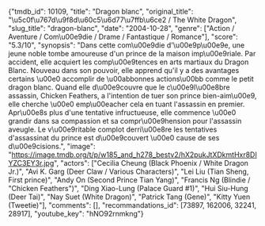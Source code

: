 {"tmdb_id": 10109, "title": "Dragon blanc", "original_title": "\u5c0f\u767d\u9f8d\u60c5\u6d77\u7ffb\u6ce2 / The White Dragon", "slug_title": "dragon-blanc", "date": "2004-10-28", "genre": ["Action / Aventure / Com\u00e9die / Drame / Fantastique / Romance"], "score": "5.3/10", "synopsis": "Dans cette com\u00e9die d'\u00e9p\u00e9e, une jeune noble tombe amoureuse d'un prince de la maison imp\u00e9riale. Par accident, elle acquiert les comp\u00e9tences en arts martiaux du Dragon Blanc. Nouveau dans son pouvoir, elle apprend qu'il y a des avantages certains \u00e0 accomplir de \u00abbonnes actions\u00bb comme le petit dragon blanc. Quand elle d\u00e9couvre que le c\u00e9l\u00e8bre assassin, Chicken Feathers, a l'intention de tuer son prince bien-aim\u00e9, elle cherche \u00e0 emp\u00eacher cela en tuant l'assassin en premier. Apr\u00e8s plus d'une tentative infructueuse, elle commence \u00e0 grandir dans sa compassion et sa compr\u00e9hension pour l'assassin aveugle. Le v\u00e9ritable complot derri\u00e8re les tentatives d'assassinat du prince est d\u00e9couvert \u00e0 cause de ses d\u00e9cisions.", "image": "https://image.tmdb.org/t/p/w185_and_h278_bestv2/hX2pukJtXDkmtHxr8DIYZC3EY3r.jpg", "actors": ["Cecilia Cheung (Black Phoenix / White Dragon Jr.)", "Avi K. Garg (Deer Claw / Various Characters)", "Lei Liu (Tian Sheng, First prince)", "Andy On (Second Prince Tian Yang)", "Francis Ng (Blindie / \"Chicken Feathers\")", "Ding Xiao-Lung (Palace Guard #1)", "Hui Siu-Hung (Deer Tai)", "Nay Suet (White Dragon)", "Patrick Tang (Gene)", "Kitty Yuen (Tweetie)"], "comments": [], "recommandations_id": [73897, 162006, 32241, 28917], "youtube_key": "hNO92rnmkng"}